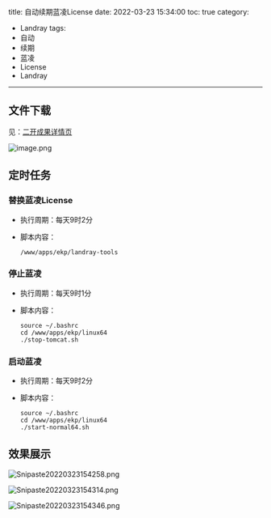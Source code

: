 title: 自动续期蓝凌License
date: 2022-03-23 15:34:00
toc: true
category: 
- Landray
tags:
- 自动
- 续期
- 蓝凌
- License
- Landray
---

## 文件下载

见：[二开成果详情页](http://mall.landray.com.cn/core01/km/reuse/km_reuse_redevelop/kmReuseRedevelop.do?method=view&fdId=17fb0b664519c279b7c58d24d69a5c14)

![image.png](https://b3logfile.com/file/2022/03/image-6d6f53ca.png)


<!-- more -->


## 定时任务

### 替换蓝凌License

- 执行周期：每天9时2分
- 脚本内容：

  ```shell
  /www/apps/ekp/landray-tools
  ```

### 停止蓝凌

- 执行周期：每天9时1分
- 脚本内容：

  ```shell
  source ~/.bashrc
  cd /www/apps/ekp/linux64
  ./stop-tomcat.sh
  ```

### 启动蓝凌

- 执行周期：每天9时2分
- 脚本内容：

  ```shell
  source ~/.bashrc
  cd /www/apps/ekp/linux64
  ./start-normal64.sh
  ```

## 效果展示

![Snipaste20220323154258.png](https://b3logfile.com/file/2022/03/Snipaste_2022-03-23_15-42-58-2f1d7039.png)

![Snipaste20220323154314.png](https://b3logfile.com/file/2022/03/Snipaste_2022-03-23_15-43-14-815a24ae.png)

![Snipaste20220323154346.png](https://b3logfile.com/file/2022/03/Snipaste_2022-03-23_15-43-46-4d36dcf1.png)
